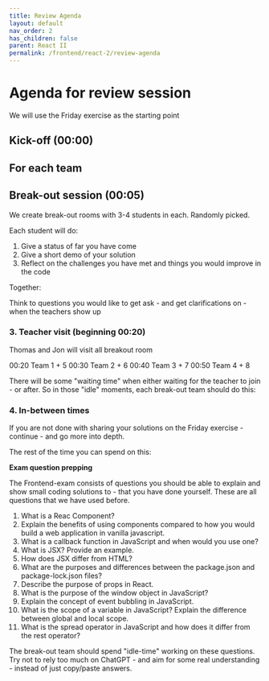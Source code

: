 ```yaml
---
title: Review Agenda
layout: default
nav_order: 2
has_children: false
parent: React II
permalink: /frontend/react-2/review-agenda
---
```


# Agenda for review session

We will use the Friday exercise as the starting point

## Kick-off (00:00)

## For each team

## Break-out session (00:05)

We create break-out rooms with 3-4 students in each. Randomly picked.

Each student will do:

1. Give a status of far you have come
2. Give a short demo of your solution
3. Reflect on the challenges you have met and things you would improve in the code

Together:

Think to questions you would like to get ask - and get clarifications on - when the teachers show up

### 3. Teacher visit (beginning 00:20)

Thomas and Jon will visit all breakout room

00:20 Team 1 + 5
00:30 Team 2 + 6
00:40 Team 3 + 7
00:50 Team 4 + 8

There will be some "waiting time" when either waiting for the teacher to join - or after. So in those "idle" moments, each break-out team should do this:

### 4. In-between times

If you are not done with sharing your solutions on the Friday exercise - continue - and go more into depth.

The rest of the time you can spend on this:

**Exam question prepping**

The Frontend-exam consists of questions you should be able to explain and show small coding solutions to - that you have done yourself. These are all questions that we have used before.

1. What is a Reac Component?
2. Explain the benefits of using components compared to how you would build a web application in
vanilla javascript.
3. What is a callback function in JavaScript and when would you use one?
4. What is JSX? Provide an example.
5. How does JSX differ from HTML?
6. What are the purposes and differences between the package.json and package-lock.json files?
7. Describe the purpose of props in React.
8. What is the purpose of the window object in JavaScript?
9. Explain the concept of event bubbling in JavaScript.
10. What is the scope of a variable in JavaScript? Explain the difference between global and local scope.
11. What is the spread operator in JavaScript and how does it differ from the rest operator?

The break-out team should spend "idle-time" working on these questions. Try not to rely too much on ChatGPT - and aim for some real understanding - instead of just copy/paste answers.
